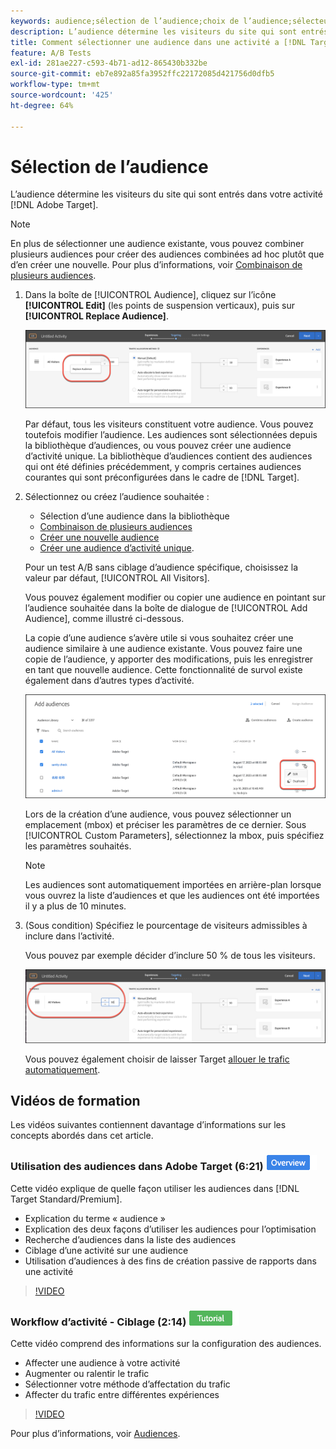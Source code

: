 ```yaml
---
keywords: audience;sélection de l’audience;choix de l’audience;sélecteurs
description: L’audience détermine les visiteurs du site qui sont entrés dans votre Adobe  [!DNL Target] activité.
title: Comment sélectionner une audience dans une activité a [!DNL Target] A/B ?
feature: A/B Tests
exl-id: 281ae227-c593-4b71-ad12-865430b332be
source-git-commit: eb7e892a85fa3952ffc22172085d421756d0dfb5
workflow-type: tm+mt
source-wordcount: '425'
ht-degree: 64%

---
```


# Sélection de l’audience

L’audience détermine les visiteurs du site qui sont entrés dans votre activité [!DNL Adobe Target].

>[!NOTE]
>
>En plus de sélectionner une audience existante, vous pouvez combiner plusieurs audiences pour créer des audiences combinées ad hoc plutôt que d’en créer une nouvelle. Pour plus d’informations, voir [Combinaison de plusieurs audiences](/help/main/c-target/combining-multiple-audiences.md#concept_A7386F1EA4394BD2AB72399C225981E5).

1. Dans la boîte de [!UICONTROL Audience], cliquez sur l’icône **[!UICONTROL Edit]** (les points de suspension verticaux), puis sur **[!UICONTROL Replace Audience]**.

   ![Option de remplacement d’une audience](/help/main/c-activities/t-test-ab/t-test-create-ab/assets/replace-audience.png)

   Par défaut, tous les visiteurs constituent votre audience. Vous pouvez toutefois modifier l’audience. Les audiences sont sélectionnées depuis la bibliothèque d’audiences, ou vous pouvez créer une audience d’activité unique. La bibliothèque d’audiences contient des audiences qui ont été définies précédemment, y compris certaines audiences courantes qui sont préconfigurées dans le cadre de [!DNL Target].

1. Sélectionnez ou créez l’audience souhaitée :

   * Sélection d’une audience dans la bibliothèque
   * [Combinaison de plusieurs audiences](/help/main/c-target/combining-multiple-audiences.md#concept_A7386F1EA4394BD2AB72399C225981E5)
   * [Créer une nouvelle audience](/help/main/c-target/c-audiences/create-audience.md#task_1D507519D3AD4390B507F188BD294DC1)
   * [Créer une audience d’activité unique](/help/main/c-target/creating-activity-only-audience.md#concept_A6BADCF530ED4AE1852E677FEBE68483).

   Pour un test A/B sans ciblage d’audience spécifique, choisissez la valeur par défaut, [!UICONTROL All Visitors].

   Vous pouvez également modifier ou copier une audience en pointant sur l’audience souhaitée dans la boîte de dialogue de [!UICONTROL Add Audience], comme illustré ci-dessous.

   La copie d’une audience s’avère utile si vous souhaitez créer une audience similaire à une audience existante. Vous pouvez faire une copie de l’audience, y apporter des modifications, puis les enregistrer en tant que nouvelle audience. Cette fonctionnalité de survol existe également dans d’autres types d’activité.

   ![Survol d’audience](/help/main/c-activities/t-test-ab/t-test-create-ab/assets/audience_picker_hover-new.png)

   Lors de la création d’une audience, vous pouvez sélectionner un emplacement (mbox) et préciser les paramètres de ce dernier. Sous [!UICONTROL Custom Parameters], sélectionnez la mbox, puis spécifiez les paramètres souhaités.

   >[!NOTE]
   >
   >Les audiences sont automatiquement importées en arrière-plan lorsque vous ouvrez la liste d’audiences et que les audiences ont été importées il y a plus de 10 minutes.

1. (Sous condition) Spécifiez le pourcentage de visiteurs admissibles à inclure dans l’activité.

   Vous pouvez par exemple décider d’inclure 50 % de tous les visiteurs.

   ![Pourcentage d’audience](/help/main/c-activities/t-test-ab/t-test-create-ab/assets/audperc-new.png)

   Vous pouvez également choisir de laisser Target [allouer le trafic automatiquement](/help/main/c-activities/automated-traffic-allocation/automated-traffic-allocation.md#concept_A1407678796B4C569E94CBA8A9F7F5D4).

## Vidéos de formation

Les vidéos suivantes contiennent davantage d’informations sur les concepts abordés dans cet article.

### Utilisation des audiences dans Adobe Target (6:21) ![Badge d’aperçu](/help/main/assets/overview.png)

Cette vidéo explique de quelle façon utiliser les audiences dans [!DNL Target Standard/Premium].

* Explication du terme « audience »
* Explication des deux façons d’utiliser les audiences pour l’optimisation
* Recherche d’audiences dans la liste des audiences
* Ciblage d’une activité sur une audience
* Utilisation d’audiences à des fins de création passive de rapports dans une activité

>[!VIDEO](https://video.tv.adobe.com/v/17398)

### Workflow d’activité - Ciblage (2:14) ![Badge du tutoriel](/help/main/assets/tutorial.png)

Cette vidéo comprend des informations sur la configuration des audiences.

* Affecter une audience à votre activité
* Augmenter ou ralentir le trafic
* Sélectionner votre méthode d’affectation du trafic
* Affecter du trafic entre différentes expériences

>[!VIDEO](https://video.tv.adobe.com/v/17385)

Pour plus d’informations, voir [Audiences](/help/main/c-target/c-audiences/audiences.md#concept_65BE870D290E412D8BBF557EEA67C271).
